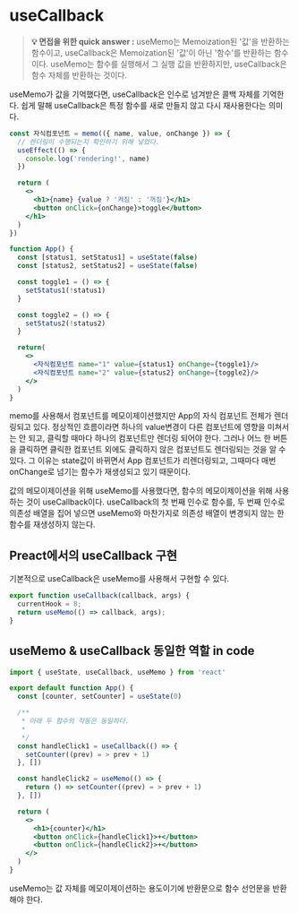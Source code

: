 # useCallback

> **💡 면접을 위한 quick answer :** useMemo는 Memoization된 '값'을 반환하는 함수이고, useCallback은 Memoization된 '값'이 아닌 '함수'를 반환하는 함수이다. useMemo는 함수를 실행해서 그 실행 값을 반환하지만, useCallback은 함수 자체를 반환하는 것이다.

useMemo가 값을 기억했다면, useCallback은 인수로 넘겨받은 콜백 자체를 기억한다. 쉽게 말해 useCallback은 특정 함수를 새로 만들지 않고 다시 재사용한다는 의미다.

```jsx
const 자식컴포넌트 = memo(({ name, value, onChange }) => {
  // 렌더링이 수행되는지 확인하기 위해 넣었다.
  useEffect(() => {
    console.log('rendering!', name)
  })

  return (
    <>
      <h1>{name} {value ? '켜짐' : '꺼짐'}</h1>
      <button onClick={onChange}>toggle</button>
    </h1>
  )
})

function App() {
  const [status1, setStatus1] = useState(false)
  const [status2, setStatus2] = useState(false)

  const toggle1 = () => {
    setStatus1(!status1)
  }

  const toggle2 = () => {
    setStatus2(!status2)
  }

  return(
    <>
      <자식컴포넌트 name="1" value={status1} onChange={toggle1}/>
      <자식컴포넌트 name="2" value={status2} onChange={toggle2}/>
    </>
  )
}
```

memo를 사용해서 컴포넌트를 메모이제이션했지만 App의 자식 컴포넌트 전체가 렌더링되고 있다.
정상적인 흐름이라면 하나의 value변경이 다른 컴포넌트에 영향을 미쳐서는 안 되고, 클릭할 때마다 하나의 컴포넌트만 렌더링 되어야 한다. 그러나 어느 한 버튼을 클릭하면 클릭한 컴포넌트 외에도 클릭하지 않은 컴포넌트도 렌더링되는 것을 알 수 있다. 그 이유는 state값이 바뀌면서 App 컴포넌트가 리렌더링되고, 그때마다 매번 onChange로 넘기는 함수가 재생성되고 있기 때문이다.

값의 메모이제이션을 위해 useMemo를 사용했다면, 함수의 메모이제이션을 위해 사용하는 것이 useCallback이다.
useCallback의 첫 번째 인수로 함수를, 두 번째 인수로 의존성 배열을 집어 넣으면 useMemo와 마찬가지로 의존성 배열이 변경되지 않는 한 함수를 재생성하지 않는다.

## Preact에서의 useCallback 구현

기본적으로 useCallback은 useMemo를 사용해서 구현할 수 있다.

```jsx
export function useCallback(callback, args) {
  currentHook = 8;
  return useMemo(() => callback, args);
}
```

## useMemo & useCallback 동일한 역할 in code

```jsx
import { useState, useCallback, useMemo } from 'react'

export default function App() {
  const [counter, setCounter] = useState(0)

  /**
   * 아래 두 함수의 작동은 동일하다.
   *
   */
  const handleClick1 = useCallback(() => {
    setCounter((prev) = > prev + 1)
  }, [])

  const handleClick2 = useMemo(() => {
    return () => setCounter((prev) = > prev + 1)
  }, [])

  return (
    <>
      <h1>{counter}</h1>
      <button onClick={handleClick1}>+</button>
      <button onClick={handleClick2}>+</button>
    </>
  )
}
```

useMemo는 값 자체를 메모이제이션하는 용도이기에 반환문으로 함수 선언문을 반환해야 한다.
